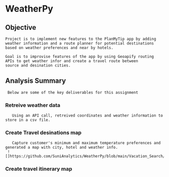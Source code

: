 # WeatherPy

## Objective 
    Project is to implement new features to the PlanMyTip app by adding weather information and a route planner for potential destinations 
    based on weather preferences and near by hotels.

    Goal is to improvise features of the app by using Geoapify routing APIs to get weather infor and create a travel route between 
    source and desination cities.
    
## Analysis Summary

     Below are some of the key deliverables for this assignment
     
### Retreive weather data
       Using an API call, retreived coordinates and weather information to store in a csv file.

### Create Travel desinations map
       Capture customer's minimum and maximum temperature preferences and generated a map with city, hotel and weather info.
     ![]https://github.com/SuniAnalytics/WeatherPy/blob/main/Vacation_Search/WeatherPy_vacation_map.png
     
       

### Create travel itinerary map
